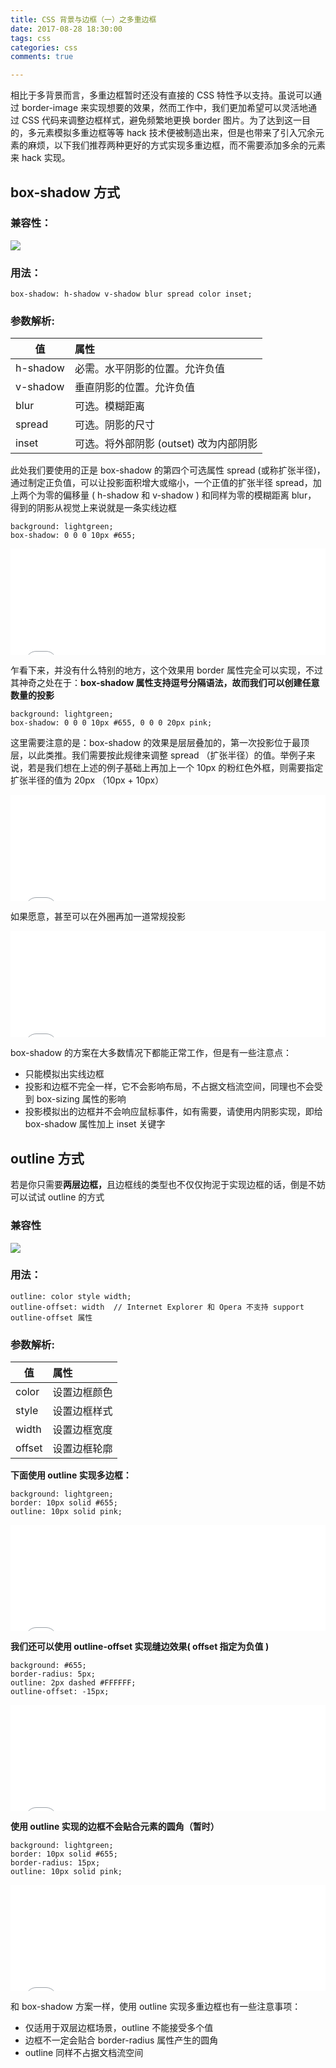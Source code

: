 ```yaml
---
title: CSS 背景与边框（一）之多重边框
date: 2017-08-28 18:30:00
tags: css
categories: css
comments: true

---
```


相比于多背景而言，多重边框暂时还没有直接的 CSS 特性予以支持。虽说可以通过 border-image 来实现想要的效果，然而工作中，我们更加希望可以灵活地通过 CSS 代码来调整边框样式，避免频繁地更换 border 图片。为了达到这一目的，多元素模拟多重边框等等 hack 技术便被制造出来，但是也带来了引入冗余元素的麻烦，以下我们推荐两种更好的方式实现多重边框，而不需要添加多余的元素来 hack 实现。
<!--more-->

## box-shadow 方式
### 兼容性：
![](//img.shenyujie.cc/2017-8-28-box-shadow-compatibility.PNG)
### 用法：

```
box-shadow: h-shadow v-shadow blur spread color inset;
```

### 参数解析:
| 值            | 属性                                        |
| ------------- |:------------------------------------------- |
| h-shadow      | 必需。水平阴影的位置。允许负值              |
| v-shadow      | 垂直阴影的位置。允许负值                    |
| blur          | 可选。模糊距离                              |
| spread        | 可选。阴影的尺寸                            |
| inset         | 可选。将外部阴影 (outset) 改为内部阴影      |

此处我们要使用的正是 box-shadow 的第四个可选属性 spread (或称扩张半径)，通过制定正负值，可以让投影面积增大或缩小，一个正值的扩张半径 spread，加上两个为零的偏移量 ( h-shadow 和 v-shadow ) 和同样为零的模糊距离 blur， 得到的阴影从视觉上来说就是一条实线边框

```
background: lightgreen;
box-shadow: 0 0 0 10px #655;
```

<iframe src="//html.shenyujie.cc/box-shadow-single.html" width="100%" height="170px" frameborder="0" scrolling="no"> </iframe>

乍看下来，并没有什么特别的地方，这个效果用 border 属性完全可以实现，不过其神奇之处在于：<span style="font-weight:bold">box-shadow 属性支持逗号分隔语法，故而我们可以创建任意数量的投影</span>

```
background: lightgreen;
box-shadow: 0 0 0 10px #655, 0 0 0 20px pink;
```

这里需要注意的是：box-shadow 的效果是层层叠加的，第一次投影位于最顶层，以此类推。我们需要按此规律来调整 spread （扩张半径）的值。举例子来说，若是我们想在上述的例子基础上再加上一个 10px 的粉红色外框，则需要指定扩张半径的值为 20px （10px + 10px）

<iframe src="//html.shenyujie.cc/box-shadow-multi.html" width="100%" height="170px" frameborder="0" scrolling="no"> </iframe>

如果愿意，甚至可以在外圈再加一道常规投影

<iframe src="//html.shenyujie.cc/box-shadow-final.html" width="100%" height="170px" frameborder="0" scrolling="no"> </iframe>
  

box-shadow 的方案在大多数情况下都能正常工作，但是有一些注意点：

+ 只能模拟出实线边框
+ 投影和边框不完全一样，它不会影响布局，不占据文档流空间，同理也不会受到 box-sizing 属性的影响
+ 投影模拟出的边框并不会响应鼠标事件，如有需要，请使用内阴影实现，即给 box-shadow 属性加上 inset 关键字

## outline 方式
若是你只需要<span style="font-weight:bold">两层边框，</span>且边框线的类型也不仅仅拘泥于实现边框的话，倒是不妨可以试试 outline 的方式

### 兼容性
![](//img.shenyujie.cc/2017-8-28-outline-compatibility.PNG)

### 用法：

```
outline: color style width;
outline-offset: width  // Internet Explorer 和 Opera 不支持 support outline-offset 属性
```

### 参数解析:
| 值         | 属性                      |
| ---------- |:------------------------- |
| color      | 设置边框颜色              |
| style      | 设置边框样式              |
| width      | 设置边框宽度              |
| offset     | 设置边框轮廓              |
<span style="font-weight:bold">下面使用 outline 实现多边框：</span>

```
background: lightgreen;
border: 10px solid #655;
outline: 10px solid pink;
```

<iframe src="//html.shenyujie.cc/outline.html" width="100%" height="170px" frameborder="0" scrolling="no"> </iframe>

<span style="font-weight:bold">我们还可以使用 outline-offset 实现缝边效果( offset 指定为负值 )</span>

```
background: #655;
border-radius: 5px;
outline: 2px dashed #FFFFFF;
outline-offset: -15px;
```

<iframe src="//html.shenyujie.cc/outline-edge.html" width="100%" height="170px" frameborder="0" scrolling="no"> </iframe>

<span style="font-weight:bold">使用 outline 实现的边框不会贴合元素的圆角（暂时）</span>

```
background: lightgreen;
border: 10px solid #655;
border-radius: 15px;
outline: 10px solid pink;
```

<iframe src="//html.shenyujie.cc/outline-radius.html" width="100%" height="170px" frameborder="0" scrolling="no"> </iframe>

和 box-shadow 方案一样，使用 outline 实现多重边框也有一些注意事项：

+ 仅适用于双层边框场景，outline 不能接受多个值
+ 边框不一定会贴合 border-radius 属性产生的圆角
+ outline 同样不占据文档流空间
